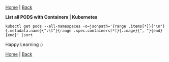 [Home](https://debbiswal.github.io/Tech-BITE) \| [Back](https://debbiswal.github.io/Tech-BITE/#kubernetes)

**List all PODS with Containers | Kubernetes**
```shell
kubectl get pods --all-namespaces -o=jsonpath='{range .items[*]}{"\n"}{.metadata.name}{":\t"}{range .spec.containers[*]}{.image}{", "}{end}{end}' |sort  
```  


Happy Learning :)

[Home](https://debbiswal.github.io/Tech-BITE) \| [Back](https://debbiswal.github.io/Tech-BITE/#kubernetes)
